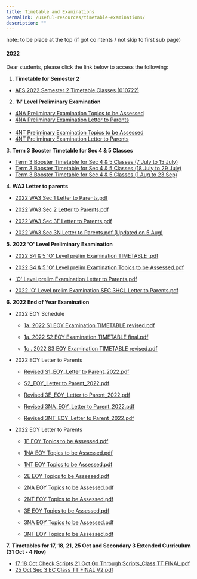 ```yaml
---
title: Timetable and Examinations
permalink: /useful-resources/timetable-examinations/
description: ""
---
```

note: to be place at the top (if got co ntents / not skip to first sub page)

#### 2022


Dear students, please click the link below to access the following:  

1.  **Timetable for Semester 2**

*   [AES 2022 Semester 2 Timetable Classes (010722)](https://assumptionenglish.moe.edu.sg/qql/slot/u753/Students/Timetable%202022/AES%202022%20Semester%202%20Timetable%20Classes%20010722.pdf)  
      
    

2.  **'N' Level Preliminary Examination**

*   [4NA Preliminary Examination Topics to be Assessed](https://assumptionenglish.moe.edu.sg/qql/slot/u753/Students/2.%202022%20N%20Preliminary%20Examination%20Topics%20to%20be%20Assessed%20NA.pdf)  
*   [4NA Preliminary Examination Letter to Parents](https://assumptionenglish.moe.edu.sg/qql/slot/u753/Students/5a.%202022%20N%20Prelim_4NA_Letter%20to%20Parents.pdf)  <br><br>
*   [4NT Preliminary Examination Topics to be Assessed](https://assumptionenglish.moe.edu.sg/qql/slot/u753/Students/2.%202022%20N%20Preliminary%20Examination%20Topics%20to%20be%20Assessed%20NT.pdf)  
*   [4NT Preliminary Examination Letter to Parents](https://assumptionenglish.moe.edu.sg/qql/slot/u753/Students/5b.%202022%20N%20Prelim_4NT_Letter%20to%20Parents.pdf)  
      
    

3. **Term 3 Booster Timetable for Sec 4 & 5 Classes**  

*   [Term 3 Booster Timetable for Sec 4 & 5 Classes (7 July to 15 July)](https://assumptionenglish.moe.edu.sg/qql/slot/u753/Students/Timetable%202022/Booster_Sec%204%20%205%20Classes%20Version%201_7%20Jul%20-%2015%20Jul.pdf)
*   [Term 3 Booster Timetable for Sec 4 & 5 Classes (18 July to 29 July)](https://assumptionenglish.moe.edu.sg/qql/slot/u753/Students/Timetable%202022/Booster_Sec%204%20%205%20Classes%20Version%202_16%20Jul%20-%2029%20Jul.pdf)
*   [Term 3 Booster Timetable for Sec 4 & 5 Classes (1 Aug to 23 Sep)](https://assumptionenglish.moe.edu.sg/qql/slot/u753/Students/Timetable%202022/Booster_Sec%204%20%205%20Classes%20Version%203_1%20Aug%20-%2023%20Sep.pdf)

  

4. **WA3 Letter to parents**

*   [2022 WA3 Sec 1 Letter to Parents.pdf](https://assumptionenglish.moe.edu.sg/qql/slot/u753/Students/2022%20WA3%20Letter%20to%20Parents/2022%20WA3%20Sec%201%20Letter%20to%20Parents.pdf)  
    
*   [2022 WA3 Sec 2 Letter to Parents.pdf](https://assumptionenglish.moe.edu.sg/qql/slot/u753/Students/2022%20WA3%20Letter%20to%20Parents/2022%20WA3%20Sec%202%20Letter%20to%20Parents.pdf)  
    
*   [2022 WA3 Sec 3E Letter to Parents.pdf](https://assumptionenglish.moe.edu.sg/qql/slot/u753/Students/2022%20WA3%20Letter%20to%20Parents/2022%20WA3%20Sec%203E%20Letter%20to%20Parents.pdf)  
    
*   [2022 WA3 Sec 3N Letter to Parents.pdf (Updated on 5 Aug)](https://assumptionenglish.moe.edu.sg/qql/slot/u753/Students/2022%20WA3%20Letter%20to%20Parents/2022%20Sec%203NA%20%203NT%20WA%203%20Schedule-updated%205%20Aug.pdf)  
    

**5.** **2022 'O' Level Preliminary Examination**  

*   [2022 S4 & 5 'O' Level prelim Examination TIMETABLE .pdf](https://assumptionenglish.moe.edu.sg/qql/slot/u753/Students/1.%202022%20S45%20O%20prelim%20Examination%20TIMETABLE%20.pdf)  
    
*   [2022 S4 & 5 'O' Level prelim Examination Topics to be Assessed.pdf](https://assumptionenglish.moe.edu.sg/qql/slot/u753/Students/3.%202022%20O%20Preliminary%20Examination%20Topics%20to%20be%20Assessed.pdf)  
    
*   ['O' Level prelim Examination Letter to Parents.pdf](https://assumptionenglish.moe.edu.sg/qql/slot/u753/Students/5a.%202022%20O%20Prelim%20Letter%20to%20Parents.pdf)  
    
*   [2022 'O' Level prelim Examination SEC 3HCL Letter to Parents.pdf](https://assumptionenglish.moe.edu.sg/qql/slot/u753/Students/5b.%202022%20O%20Prelim%20SEC%203HCL%20Letter%20to%20Parents.pdf)  
    

  

**6.** **2022 End of Year Examination**  

*   2022 EOY Schedule

	*   [1a. 2022 S1 EOY Examination TIMETABLE revised.pdf](https://assumptionenglish.moe.edu.sg/qql/slot/u753/Students/2022%20EOY/Revised%20(28092022)/1a.%202022%20S1%20EOY%20Examination%20TIMETABLE%20revised.pdf)  
    
	*   [1a. 2022 S2 EOY Examination TIMETABLE final.pdf](https://assumptionenglish.moe.edu.sg/qql/slot/u753/Students/2022%20EOY/1a.%202022%20S2%20EOY%20Examination%20TIMETABLE%20final.pdf)
	*   [1c . 2022 S3 EOY Examination TIMETABLE revised.pdf](https://assumptionenglish.moe.edu.sg/qql/slot/u753/Students/2022%20EOY/Revised%20(28092022)/1c%20.%202022%20S3%20EOY%20Examination%20TIMETABLE%20revised.pdf)  
    

*   2022 EOY Letter to Parents

	*   [Revised S1\_EOY\_Letter to Parent\_2022.pdf](https://assumptionenglish.moe.edu.sg/qql/slot/u753/Students/2022%20EOY/Revised%20(28092022)/Revised%20S1_EOY_Letter%20to%20Parent_2022.pdf)  
    
	*   [S2\_EOY\_Letter to Parent\_2022.pdf](https://assumptionenglish.moe.edu.sg/qql/slot/u753/Students/2022%20EOY/S2_EOY_Letter%20to%20Parent_2022.pdf)  
    
	*   [Revised 3E\_EOY\_Letter to Parent\_2022.pdf](https://assumptionenglish.moe.edu.sg/qql/slot/u753/Students/2022%20EOY/Revised%203E_EOY_Letter%20to%20Parent_2022.pdf)  
    
	*   [Revised 3NA\_EOY\_Letter to Parent\_2022.pdf](https://assumptionenglish.moe.edu.sg/qql/slot/u753/Students/2022%20EOY/Revised%20(28092022)/Revised%203NA_EOY_Letter%20to%20Parent_2022.pdf)  
    
	*   [Revised 3NT\_EOY\_Letter to Parent\_2022.pdf](https://assumptionenglish.moe.edu.sg/qql/slot/u753/Students/2022%20EOY/Revised%20(28092022)/Revised%203NT_EOY_Letter%20to%20Parent_2022.pdf)

*   2022 EOY Letter to Parents

	*   [1E EOY Topics to be Assessed.pdf](https://assumptionenglish.moe.edu.sg/qql/slot/u753/Students/2022%20EOY/Topics/1E%20EOY%20Topics%20to%20be%20Assessed.pdf)
	*   [1NA EOY Topics to be Assessed.pdf](https://assumptionenglish.moe.edu.sg/qql/slot/u753/Students/2022%20EOY/Topics/1NA%20EOY%20Topics%20to%20be%20Assessed.pdf)
	*   [1NT EOY Topics to be Assessed.pdf](https://assumptionenglish.moe.edu.sg/qql/slot/u753/Students/2022%20EOY/Topics/1NT%20EOY%20Topics%20to%20be%20Assessed.pdf)
	*   [2E EOY Topics to be Assessed.pdf](https://assumptionenglish.moe.edu.sg/qql/slot/u753/Students/2022%20EOY/Topics/2E%20EOY%20Topics%20to%20be%20Assessed.pdf)
	*   [2NA EOY Topics to be Assessed.pdf](https://assumptionenglish.moe.edu.sg/qql/slot/u753/Students/2022%20EOY/Topics/2NA%20EOY%20Topics%20to%20be%20Assessed.pdf)  
    
	*   [2NT EOY Topics to be Assessed.pdf](https://assumptionenglish.moe.edu.sg/qql/slot/u753/Students/2022%20EOY/Topics/2NT%20EOY%20Topics%20to%20be%20Assessed.pdf)
	*   [3E EOY Topics to be Assessed.pdf](https://assumptionenglish.moe.edu.sg/qql/slot/u753/Students/2022%20EOY/Topics/3E%20EOY%20Topics%20to%20be%20Assessed.pdf)
	*   [3NA EOY Topics to be Assessed.pdf](https://assumptionenglish.moe.edu.sg/qql/slot/u753/Students/2022%20EOY/Topics/3NA%20EOY%20Topics%20to%20be%20Assessed.pdf)
	*   [3NT EOY Topics to be Assessed.pdf](https://assumptionenglish.moe.edu.sg/qql/slot/u753/Students/2022%20EOY/Topics/3NT%20EOY%20Topics%20to%20be%20Assessed.pdf)  
      
    

**7.** **Timetables for 17, 18, 21, 25 Oct and Secondary 3 Extended Curriculum (31 Oct - 4 Nov)**

*   [17 18 Oct Check Scripts 21 Oct Go Through Scripts\_Class TT FINAL.pdf](https://assumptionenglish.moe.edu.sg/qql/slot/u753/Students/Timetable%202022/17%2018%20Oct%20Check%20Scripts%20%2021%20Oct%20Go%20Through%20Scripts_Class%20TT%20FINAL.pdf)
*   [25 Oct Sec 3 EC Class TT FINAL V2.pdf](https://assumptionenglish.moe.edu.sg/qql/slot/u753/Students/Timetable%202022/25%20Oct%20%20Sec%203%20EC%20Class%20TT%20FINAL%20V2.pdf)